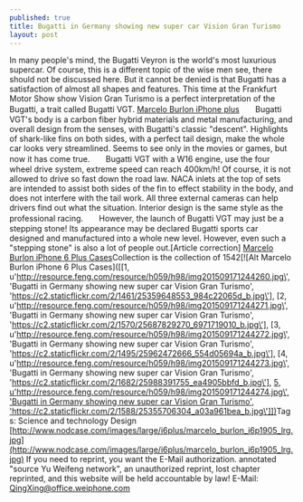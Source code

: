 ```yaml
---
published: true
title: Bugatti in Germany showing new super car Vision Gran Turismo
layout: post
---
```

In many people\'s mind, the Bugatti Veyron is the world\'s most luxurious supercar. Of course, this is a different topic of the wise men see, there should not be discussed here. But it cannot be denied is that Bugatti has a satisfaction of almost all shapes and features. This time at the Frankfurt Motor Show show Vision Gran Turismo is a perfect interpretation of the Bugatti, a trait called Bugatti VGT. [Marcelo Burlon iPhone plus](https://topincipio.wordpress.com/2016/02/12/10-pictures-take-you-about-nasa-s-space-to-expand-routes/)　　Bugatti VGT\'s body is a carbon fiber hybrid materials and metal manufacturing, and overall design from the senses, with Bugatti\'s classic \"descent\". Highlights of shark-like fins on both sides, with a perfect tail design, make the whole car looks very streamlined. Seems to see only in the movies or games, but now it has come true.　　Bugatti VGT with a W16 engine, use the four wheel drive system, extreme speed can reach 400km/h! Of course, it is not allowed to drive so fast down the road law. NACA inlets at the top of sets are intended to assist both sides of the fin to effect stability in the body, and does not interfere with the tail work. All three external cameras can help drivers find out what the situation. Interior design is the same style as the professional racing.　　However, the launch of Bugatti VGT may just be a stepping stone! Its appearance may be declared Bugatti sports car designed and manufactured into a whole new level. However, even such a \"stepping stone\" is also a lot of people out.[Article correction] [Marcelo Burlon iPhone 6 Plus Cases](http://www.nodcase.com/marcelo-burlon-iphone-6-plus-case-wolf-black-p-4765.html)Collection is the collection of 1542[![Alt Marcelo Burlon iPhone 6 Plus Cases]([[1, u\'http://resource.feng.com/resource/h059/h98/img201509171244260.jpg\', \'Bugatti in Germany showing new super car Vision Gran Turismo\', \'https://c2.staticflickr.com/2/1461/25359648553_984c22065d_b.jpg\'], [2, u\'http://resource.feng.com/resource/h059/h98/img201509171244271.jpg\', \'Bugatti in Germany showing new super car Vision Gran Turismo\', \'https://c2.staticflickr.com/2/1570/25687829270_6971719010_b.jpg\'], [3, u\'http://resource.feng.com/resource/h059/h98/img201509171244272.jpg\', \'Bugatti in Germany showing new super car Vision Gran Turismo\', \'https://c2.staticflickr.com/2/1495/25962472666_554d05694a_b.jpg\'], [4, u\'http://resource.feng.com/resource/h059/h98/img201509171244273.jpg\', \'Bugatti in Germany showing new super car Vision Gran Turismo\', \'https://c2.staticflickr.com/2/1682/25988391755_ea4905bbfd_b.jpg\'], [5, u\'http://resource.feng.com/resource/h059/h98/img201509171244274.jpg\', \'Bugatti in Germany showing new super car Vision Gran Turismo\', \'https://c2.staticflickr.com/2/1588/25355706304_a03a961bea_b.jpg\']])](http://www.nodcase.com/marcelo-burlon-iphone-6-plus-case-wolf-black-p-4765.html)Tags: Science and technology Design [http://www.nodcase.com/images/large/i6plus/marcelo_burlon_i6p1905_lrg.jpg](http://www.nodcase.com/images/large/i6plus/marcelo_burlon_i6p1905_lrg.jpg) If you need to reprint, you want the E-Mail authorization. annotated \"source Yu Weifeng network\", an unauthorized reprint, lost chapter reprinted, and this website will be held accountable by law! E-Mail: QingXing@office.weiphone.com